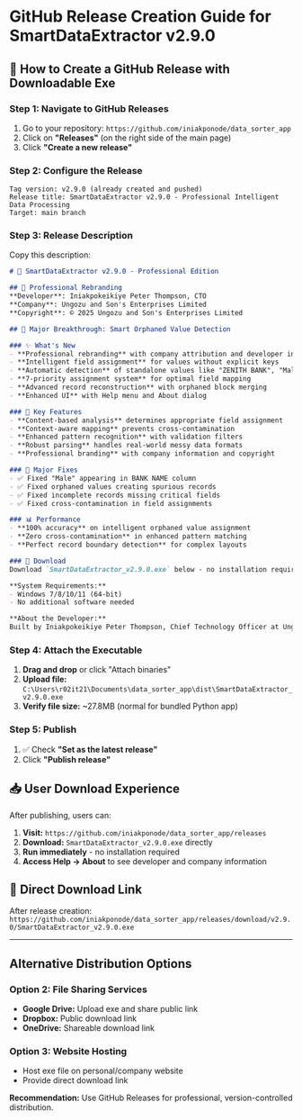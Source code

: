 # GitHub Release Creation Guide for SmartDataExtractor v2.9.0

## 🚀 How to Create a GitHub Release with Downloadable Exe

### Step 1: Navigate to GitHub Releases
1. Go to your repository: `https://github.com/iniakponode/data_sorter_app`
2. Click on **"Releases"** (on the right side of the main page)
3. Click **"Create a new release"**

### Step 2: Configure the Release
```
Tag version: v2.9.0 (already created and pushed)
Release title: SmartDataExtractor v2.9.0 - Professional Intelligent Data Processing
Target: main branch
```

### Step 3: Release Description
Copy this description:

```markdown
# 🧠 SmartDataExtractor v2.9.0 - Professional Edition

## 🏢 Professional Rebranding
**Developer**: Iniakpokeikiye Peter Thompson, CTO  
**Company**: Ungozu and Son's Enterprises Limited  
**Copyright**: © 2025 Ungozu and Son's Enterprises Limited

## 🎉 Major Breakthrough: Smart Orphaned Value Detection

### ✨ What's New
- **Professional rebranding** with company attribution and developer information
- **Intelligent field assignment** for values without explicit keys
- **Automatic detection** of standalone values like "ZENITH BANK", "Male"
- **7-priority assignment system** for optimal field mapping
- **Advanced record reconstruction** with orphaned block merging
- **Enhanced UI** with Help menu and About dialog

### 🔧 Key Features
- **Content-based analysis** determines appropriate field assignment
- **Context-aware mapping** prevents cross-contamination
- **Enhanced pattern recognition** with validation filters
- **Robust parsing** handles real-world messy data formats
- **Professional branding** with company information and copyright

### 🐛 Major Fixes
- ✅ Fixed "Male" appearing in BANK NAME column
- ✅ Fixed orphaned values creating spurious records  
- ✅ Fixed incomplete records missing critical fields
- ✅ Fixed cross-contamination in field assignments

### 📊 Performance
- **100% accuracy** on intelligent orphaned value assignment
- **Zero cross-contamination** in enhanced pattern matching
- **Perfect record boundary detection** for complex layouts

### 💾 Download
Download `SmartDataExtractor_v2.9.0.exe` below - no installation required!

**System Requirements:**
- Windows 7/8/10/11 (64-bit)
- No additional software needed

**About the Developer:**
Built by Iniakpokeikiye Peter Thompson, Chief Technology Officer at Ungozu and Son's Enterprises Limited, this application represents cutting-edge intelligent data processing technology.
```

### Step 4: Attach the Executable
1. **Drag and drop** or click "Attach binaries" 
2. **Upload file:** `C:\Users\r02it21\Documents\data_sorter_app\dist\SmartDataExtractor_v2.9.0.exe`
3. **Verify file size:** ~27.8MB (normal for bundled Python app)

### Step 5: Publish
1. ✅ Check **"Set as the latest release"**
2. Click **"Publish release"**

## 📥 User Download Experience

After publishing, users can:
1. **Visit:** `https://github.com/iniakponode/data_sorter_app/releases`
2. **Download:** `SmartDataExtractor_v2.9.0.exe` directly
3. **Run immediately** - no installation required
4. **Access Help → About** to see developer and company information

## 🔗 Direct Download Link
After release creation: `https://github.com/iniakponode/data_sorter_app/releases/download/v2.9.0/SmartDataExtractor_v2.9.0.exe`

---

## Alternative Distribution Options

### Option 2: File Sharing Services
- **Google Drive:** Upload exe and share public link
- **Dropbox:** Public download link
- **OneDrive:** Shareable download link

### Option 3: Website Hosting
- Host exe file on personal/company website
- Provide direct download link

**Recommendation:** Use GitHub Releases for professional, version-controlled distribution.